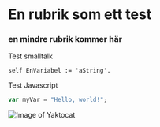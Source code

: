 # En rubrik som ett test

### en mindre rubrik kommer här

Test smalltalk
```smalltalk
self EnVariabel := 'aString'.
```

Test Javascript
``` javascript
var myVar = "Hello, world!";
```

![Image of Yaktocat](https://octodex.github.com/images/yaktocat.png)
